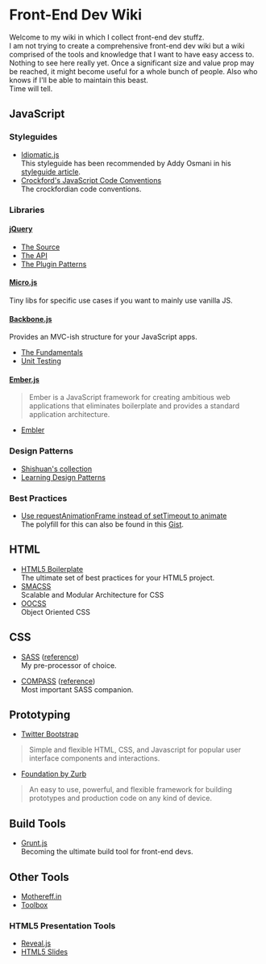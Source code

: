 # Front-End Dev Wiki

Welcome to my wiki in which I collect front-end dev stuffz.  
I am not trying to create a comprehensive front-end dev wiki but a wiki comprised of the tools and knowledge that I want to have easy access to.  
Nothing to see here really yet. Once a significant size and value prop may be reached, it might become useful for a whole bunch of people. Also who knows if I'll be able to maintain this beast.  
Time will tell.

## JavaScript

### Styleguides

* [Idiomatic.js](https://github.com/rwldrn/idiomatic.js/)  
This styleguide has been recommended by Addy Osmani in his [styleguide article](http://addyosmani.com/blog/javascript-style-guides-and-beautifiers/#more-4645). 
* [Crockford's JavaScript Code Conventions](http://javascript.crockford.com/code.html)  
The crockfordian code conventions.

### Libraries

#### [jQuery](http://jquery.com)  
* [The Source](http://code.jquery.com/jquery-latest.js)
* [The API](http://jqapi.com)
* [The Plugin Patterns](https://github.com/addyosmani/jquery-plugin-patterns)

#### [Micro.js](http://microjs.com/)  
Tiny libs for specific use cases if you want to mainly use vanilla JS.

#### [Backbone.js](http://backbonejs.org/)  
Provides an MVC-ish structure for your JavaScript apps.

* [The Fundamentals](http://addyosmani.github.com/backbone-fundamentals/)
* [Unit Testing](http://addyosmani.com/blog/unit-testing-backbone-js-apps-with-qunit-and-sinonjs/)

#### [Ember.js](http://emberjs.com/)  
> Ember is a JavaScript framework for creating ambitious web applications that eliminates boilerplate and provides a standard application architecture.

* [Embler](http://emberjs.tumblr.com/) 

### Design Patterns
* [Shishuan's collection](http://shichuan.github.com/javascript-patterns/)
* [Learning Design Patterns](http://addyosmani.com/resources/essentialjsdesignpatterns/book/)

### Best Practices

* [Use requestAnimationFrame instead of setTimeout to animate](http://paulirish.com/2011/requestanimationframe-for-smart-animating/)  
The polyfill for this can also be found in this [Gist](https://gist.github.com/1579671).

## HTML

* [HTML5 Boilerplate](http://html5boilerplate.com)  
The ultimate set of best practices for your HTML5 project.
* [SMACSS](http://smacss.com/)  
Scalable and Modular Architecture for CSS
* [OOCSS](http://oocss.org/)  
Object Oriented CSS

## CSS
* [SASS](http://sass-lang.com) ([reference](http://sass-lang.com/docs/yardoc/file.SASS_REFERENCE.html))   
My pre-processor of choice.

* [COMPASS](http://compass-style.org/reference/compass/) ([reference](http://compass-style.org/reference/compass/))  
Most important SASS companion.

## Prototyping

* [Twitter Bootstrap](http://twitter.github.com/bootstrap/)  
> Simple and flexible HTML, CSS, and Javascript for popular user interface components and interactions.

* [Foundation by Zurb](http://foundation.zurb.com/)  
> An easy to use, powerful, and flexible framework for building prototypes and production code on any kind of device.

## Build Tools

* [Grunt.js](https://github.com/cowboy/grunt)  
Becoming the ultimate build tool for front-end devs.

## Other Tools

* [Mothereff.in](http://mothereff.in/)
* [Toolbox](http://www.thetoolbox.cc/)

### HTML5 Presentation Tools
* [Reveal.js](http://lab.hakim.se/reveal-js)
* [HTML5 Slides](http://code.google.com/p/html5slides/)